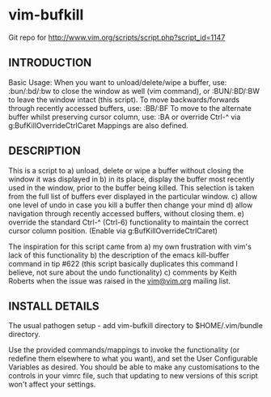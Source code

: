 # vim-bufkill
Git repo for http://www.vim.org/scripts/script.php?script_id=1147

## INTRODUCTION
Basic Usage:
When you want to unload/delete/wipe a buffer, use:
  :bun/:bd/:bw to close the window as well (vim command), or
  :BUN/:BD/:BW to leave the window intact (this script).
To move backwards/forwards through recently accessed buffers, use:
  :BB/:BF
To move to the alternate buffer whilst preserving cursor column, use:
  :BA
or override Ctrl-^ via g:BufKillOverrideCtrlCaret
Mappings are also defined.

## DESCRIPTION
This is a script to
a) unload, delete or wipe a buffer without closing the window it was displayed in
b) in its place, display the buffer most recently used in the window, prior
   to the buffer being killed.  This selection is taken from the full list of
   buffers ever displayed in the particular window.
c) allow one level of undo in case you kill a buffer then change your mind
d) allow navigation through recently accessed buffers, without closing them.
e) override the standard Ctrl-^ (Ctrl-6) functionality to maintain the
   correct cursor column position. (Enable via g:BufKillOverrideCtrlCaret)

The inspiration for this script came from
a) my own frustration with vim's lack of this functionality
b) the description of the emacs kill-buffer command in tip #622
   (this script basically duplicates this command I believe,
   not sure about the undo functionality)
c) comments by Keith Roberts when the issue was raised in the
   vim@vim.org mailing list.

## INSTALL DETAILS
The usual pathogen setup - add vim-bufkill directory to $HOME/.vim/bundle
directory.

Use the provided commands/mappings to invoke the functionality
(or redefine them elsewhere to what you want), and set the
User Configurable Variables as desired.  You should be able to make
any customisations to the controls in your vimrc file, such that
updating to new versions of this script won't affect your settings.
